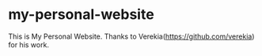 my-personal-website
===================

This is My Personal Website. Thanks to Verekia(https://github.com/verekia) for his work.
